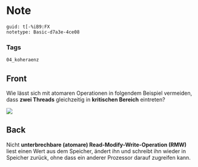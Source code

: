 # Note
```
guid: t[-%iB9:FX
notetype: Basic-d7a3e-4ce08
```

### Tags
```
04_koheraenz
```

## Front
Wie lässt sich mit atomaren Operationen in folgendem Beispiel
vermeiden, dass <b>zwei Threads</b> gleichzeitig in <b>kritischen
Bereich</b> eintreten?
<div><img src="paste-ff520d8d7dde42bee11ef6aecec3cb2cd89b4ccd.jpg"></div>

## Back
Nicht <b>unterbrechbare (atomare) Read-Modify-Write-Operation
(RMW)</b> liest einen Wert aus dem Speicher, ändert ihn und
schreibt ihn wieder in Speicher zurück, ohne dass ein anderer
Prozessor darauf zugreifen kann.
